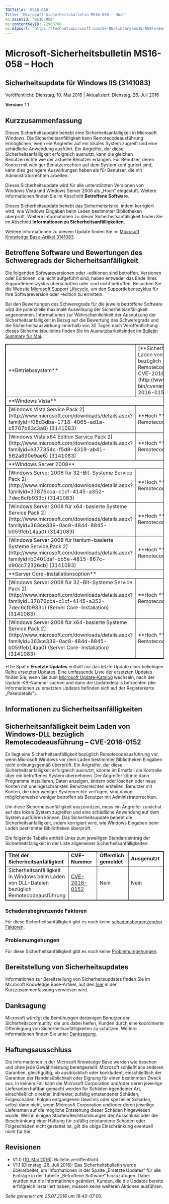 ```yaml
---
TOCTitle: 'MS16-058'
Title: 'Microsoft-Sicherheitsbulletin MS16-058 – Hoch'
ms:assetid: 'ms16-058'
ms:contentKeyID: 72963760
ms:mtpsurl: 'https://technet.microsoft.com/de-DE/library/ms16-058(v=Security.10)'
---
```


Microsoft-Sicherheitsbulletin MS16-058 – Hoch
=============================================

Sicherheitsupdate für Windows IIS (3141083)
-------------------------------------------

Veröffentlicht: Dienstag, 10. Mai 2016 | Aktualisiert: Dienstag, 26. Juli 2016

**Version:** 1.1

Kurzzusammenfassung
-------------------

Dieses Sicherheitsupdate behebt eine Sicherheitsanfälligkeit in Microsoft Windows. Die Sicherheitsanfälligkeit kann Remotecodeausführung ermöglichen, wenn ein Angreifer auf ein lokales System zugreift und eine schädliche Anwendung ausführt. Ein Angreifer, der diese Sicherheitsanfälligkeit erfolgreich ausnutzt, kann die gleichen Benutzerrechte wie der aktuelle Benutzer erlangen. Für Benutzer, deren Konten mit weniger Benutzerrechten auf dem System konfiguriert sind, kann dies geringere Auswirkungen haben als für Benutzer, die mit Administratorrechten arbeiten.

Dieses Sicherheitsupdate wird für alle unterstützten Versionen von Windows Vista und Windows Server 2008 als „Hoch‟ eingestuft. Weitere Informationen finden Sie im Abschnitt **Betroffene Software**.

Dieses Sicherheitsupdate behebt das Sicherheitsrisiko, indem korrigiert wird, wie Windows Eingaben beim Laden bestimmter Bibliotheken überprüft. Weitere Informationen zu dieser Sicherheitsanfälligkeit finden Sie im Abschnitt **Informationen zu Sicherheitsanfälligkeiten**.

Weitere Informationen zu diesem Update finden Sie im [Microsoft Knowledge Base-Artikel 3141083](https://support.microsoft.com/de-de/kb/3141083).

Betroffene Software und Bewertungen des Schweregrads der Sicherheitsanfälligkeit
--------------------------------------------------------------------------------

Die folgenden Softwareversionen oder -editionen sind betroffen. Versionen oder Editionen, die nicht aufgeführt sind, haben entweder das Ende ihres Supportlebenszyklus überschritten oder sind nicht betroffen. Besuchen Sie die Website [Microsoft Support Lifecycle](http://go.microsoft.com/fwlink/?linkid=21742), um den Supportlebenszyklus für Ihre Softwareversion oder -edition zu ermitteln.

Bei den Bewertungen des Schweregrads für die jeweils betroffene Software wird die potenzielle maximale Auswirkung der Sicherheitsanfälligkeit angenommen. Informationen zur Wahrscheinlichkeit der Ausnutzung der Sicherheitsanfälligkeit in Bezug auf die Bewertung des Schweregrads und die Sicherheitsauswirkung innerhalb von 30 Tagen nach Veröffentlichung dieses Sicherheitsbulletins finden Sie im Ausnutzbarkeitsindex im [Bulletin Summary für Mai](https://technet.microsoft.com/de-de/library/security/ms16-may).

<p> </p>
<table style="border:1px solid black;">
<tr>
<td style="border:1px solid black;">
**Betriebssystem**
</td>
<td style="border:1px solid black;">
[**Sicherheitsrisiko beim Laden von Windows-DLL bezüglich Remotecodeausführung – CVE-2016-0152**](http://www.cve.mitre.org/cgi-bin/cvename.cgi?name=cve-2016-0152)
</td>
<td style="border:1px solid black;">
Ersetzte Updates\*
</td>
</tr>
<tr>
<td style="border:1px solid black;" colspan="3">
**Windows Vista**
</td>
</tr>
<tr>
<td style="border:1px solid black;">
[Windows Vista Service Pack 2](http://www.microsoft.com/downloads/details.aspx?familyid=f08d3dba-1718-4065-ad1a-c5707b63c3a8)  
(3141083)
</td>
<td style="border:1px solid black;">
**Hoch **  
Remotecodeausführung
</td>
<td style="border:1px solid black;">
982666 in [MS10-040](http://go.microsoft.com/fwlink/?linkid=191788)
</td>
</tr>
<tr>
<td style="border:1px solid black;">
[Windows Vista x64 Edition Service Pack 2](http://www.microsoft.com/downloads/details.aspx?familyid=e377354c-f5d8-4319-ab41-562a890e9ae6)  
(3141083)
</td>
<td style="border:1px solid black;">
**Hoch **  
Remotecodeausführung
</td>
<td style="border:1px solid black;">
982666 in [MS10-040](http://go.microsoft.com/fwlink/?linkid=191788)
</td>
</tr>
<tr>
<td style="border:1px solid black;" colspan="3">
**Windows Server 2008**
</td>
</tr>
<tr>
<td style="border:1px solid black;">
[Windows Server 2008 für 32-Bit-Systeme Service Pack 2](http://www.microsoft.com/downloads/details.aspx?familyid=37876cca-c1cf-4145-a352-7dec6cfb933c)  
(3141083)
</td>
<td style="border:1px solid black;">
**Hoch **  
Remotecodeausführung
</td>
<td style="border:1px solid black;">
982666 in [MS10-040](http://go.microsoft.com/fwlink/?linkid=191788)
</td>
</tr>
<tr>
<td style="border:1px solid black;">
[Windows Server 2008 für x64-basierte Systeme Service Pack 2](http://www.microsoft.com/downloads/details.aspx?familyid=363ce339-0ac8-484d-8845-b059feb14aa0)  
(3141083)
</td>
<td style="border:1px solid black;">
**Hoch **  
Remotecodeausführung
</td>
<td style="border:1px solid black;">
982666 in [MS10-040](http://go.microsoft.com/fwlink/?linkid=191788)
</td>
</tr>
<tr>
<td style="border:1px solid black;">
[Windows Server 2008 für Itanium-basierte Systeme Service Pack 2](http://www.microsoft.com/downloads/details.aspx?familyid=b0401daf-bb5e-4815-867c-d90cc72326cb)  
(3141083)
</td>
<td style="border:1px solid black;">
**Hoch **  
Remotecodeausführung
</td>
<td style="border:1px solid black;">
982666 in [MS10-040](http://go.microsoft.com/fwlink/?linkid=191788)
</td>
</tr>
<tr>
<td style="border:1px solid black;" colspan="3">
**Server Core-Installationsoption**
</td>
</tr>
<tr>
<td style="border:1px solid black;">
[Windows Server 2008 für 32-Bit-Systeme Service Pack 2](http://www.microsoft.com/downloads/details.aspx?familyid=37876cca-c1cf-4145-a352-7dec6cfb933c) (Server Core-Installation)  
(3141083)
</td>
<td style="border:1px solid black;">
**Hoch **  
Remotecodeausführung
</td>
<td style="border:1px solid black;">
982666 in [MS10-040](http://go.microsoft.com/fwlink/?linkid=191788)
</td>
</tr>
<tr>
<td style="border:1px solid black;">
[Windows Server 2008 für x64-basierte Systeme Service Pack 2](http://www.microsoft.com/downloads/details.aspx?familyid=363ce339-0ac8-484d-8845-b059feb14aa0) (Server Core-Installation)  
(3141083)
</td>
<td style="border:1px solid black;">
**Hoch **  
Remotecodeausführung
</td>
<td style="border:1px solid black;">
982666 in [MS10-040](http://go.microsoft.com/fwlink/?linkid=191788)
</td>
</tr>
</table>
 
\*Die Spalte **Ersetzte Updates** enthält nur das letzte Update einer beliebigen Reihe ersetzter Updates. Eine umfassende Liste der ersetzten Updates finden Sie, wenn Sie zum [Microsoft Update-Katalog](http://catalog.update.microsoft.com/v7/site/home.aspx) wechseln, nach der Update-KB-Nummer suchen und dann die Updatedetails betrachten (die Informationen zu ersetzten Updates befinden sich auf der Registerkarte „Paketdetails‟).

Informationen zu Sicherheitsanfälligkeiten
------------------------------------------

Sicherheitsanfälligkeit beim Laden von Windows-DLL bezüglich Remotecodeausführung – CVE-2016-0152
-------------------------------------------------------------------------------------------------

Es liegt eine Sicherheitsanfälligkeit bezüglich Remotecodeausführung vor, wenn Microsoft Windows vor dem Laden bestimmter Bibliotheken Eingaben nicht ordnungsgemäß überprüft. Ein Angreifer, der diese Sicherheitsanfälligkeit erfolgreich ausnutzt, könnte im Ernstfall die Kontrolle über ein betroffenes System übernehmen. Der Angreifer könnte dann Programme installieren, Daten anzeigen, ändern oder löschen oder neue Konten mit uneingeschränkten Benutzerrechten erstellen. Benutzer mit Konten, die über weniger Systemrechte verfügen, sind davon möglicherweise weniger betroffen als Benutzer mit Administratorrechten.

Um diese Sicherheitsanfälligkeit auszunutzen, muss ein Angreifer zunächst auf das lokale System zugreifen und eine schädliche Anwendung auf dem System ausführen können. Das Sicherheitsupdate behebt die Sicherheitsanfälligkeit, indem korrigiert wird, wie Windows Eingaben beim Laden bestimmter Bibliotheken überprüft.

Die folgende Tabelle enthält Links zum jeweiligen Standardeintrag der Sicherheitsfälligkeit in der Liste allgemeiner Sicherheitsanfälligkeiten:

<p> </p>
<table style="border:1px solid black;">
<colgroup>
<col width="25%" />
<col width="25%" />
<col width="25%" />
<col width="25%" />
</colgroup>
<tbody>
<tr class="odd">
<td style="border:1px solid black;"><strong>Titel der Sicherheitsanfälligkeit</strong></td>
<td style="border:1px solid black;"><strong>CVE-Nummer</strong></td>
<td style="border:1px solid black;"><strong>Öffentlich gemeldet</strong></td>
<td style="border:1px solid black;"><strong>Ausgenutzt</strong></td>
</tr>
<tr class="even">
<td style="border:1px solid black;">Sicherheitsanfälligkeit in Windows beim Laden von DLL-Dateien bezüglich Remotecodeausführung</td>
<td style="border:1px solid black;"><a href="http://www.cve.mitre.org/cgi-bin/cvename.cgi?name=cve-2016-0152">CVE-2016-0152</a></td>
<td style="border:1px solid black;">Nein</td>
<td style="border:1px solid black;">Nein</td>
</tr>
</tbody>
</table>
  
### Schadensbegrenzende Faktoren
  
Für diese Sicherheitsanfälligkeit gibt es noch keine [schadensbegrenzenden Faktoren](https://technet.microsoft.com/de-de/library/security/dn848375.aspx).
  
### Problemumgehungen
  
Für diese Sicherheitsanfälligkeit gibt es noch keine [Problemumgehungen](https://technet.microsoft.com/de-de/library/security/dn848375.aspx).
  
Bereitstellung von Sicherheitsupdates  
-------------------------------------
  
Informationen zur Bereitstellung von Sicherheitsupdates finden Sie im Microsoft Knowledge Base-Artikel, auf den [hier](#kbarticle) in der Kurzzusammenfassung verwiesen wird.
  
Danksagung  
----------
  
Microsoft würdigt die Bemühungen derjenigen Benutzer der Sicherheitscommunity, die uns dabei helfen, Kunden durch eine koordinierte Offenlegung von Sicherheitsanfälligkeiten zu schützen. Weitere Informationen finden Sie unter [Danksagung](https://technet.microsoft.com/de-de/library/security/mt674627.aspx). 
  
Haftungsausschluss  
------------------
  
Die Informationen in der Microsoft Knowledge Base werden wie besehen und ohne jede Gewährleistung bereitgestellt. Microsoft schließt alle anderen Garantien, gleichgültig, ob ausdrücklich oder konkludent, einschließlich der Garantien der Handelsüblichkeit oder Eignung für einen bestimmten Zweck aus. In keinem Fall kann die Microsoft Corporation und/oder deren jeweilige Lieferanten haftbar gemacht werden für Schäden irgendeiner Art, einschließlich direkter, indirekter, zufällig entstandener Schäden, Folgeschäden, Folgen entgangenen Gewinns oder spezieller Schäden, selbst dann nicht, wenn Microsoft Corporation und/oder deren jeweilige Lieferanten auf die mögliche Entstehung dieser Schäden hingewiesen wurde. Weil in einigen Staaten/Rechtsordnungen der Ausschluss oder die Beschränkung einer Haftung für zufällig entstandene Schäden oder Folgeschäden nicht gestattet ist, gilt die obige Einschränkung eventuell nicht für Sie.
  
Revisionen  
----------
  
-   V1.0 ([10. Mai 2016](https://technet.microsoft.com/de-DE/library/bulletin_publisheddate(v=Security.10))): Bulletin veröffentlicht.  
-   V1.1 (Dienstag, 26. Juli 2016): Das Sicherheitsbulletin wurde überarbeitet, um Informationen in der Spalte „Ersetzte Updates“ für alle Einträge in der Tabelle „Betroffene Software“ hinzuzufügen. Dabei wurden nur die Informationen geändert. Kunden, die die Updates bereits erfolgreich installiert haben, müssen keine weiteren Aktionen ausführen.
  
*Seite generiert am 25.07.2016 um 16:40-07:00.*
